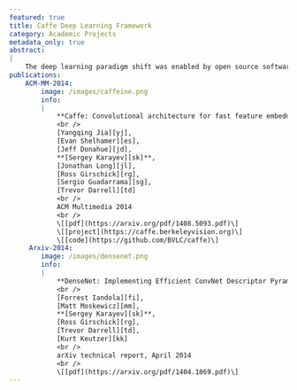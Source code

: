 ```yaml
---
featured: true
title: Caffe Deep Learning Framework
category: Academic Projects
metadata_only: true
abstract:
|
    The deep learning paradigm shift was enabled by open source software, including Caffe from our Berkeley research lab.
publications:
    ACM-MM-2014:
        image: /images/caffeine.png
        info:
        |
            **Caffe: Convolutional architecture for fast feature embedding**
            <br />
            [Yangqing Jia][yj],
            [Evan Shelhamer][es],
            [Jeff Donahue][jd],
            **[Sergey Karayev][sk]**,
            [Jonathan Long][jl],
            [Ross Girschick][rg],
            [Sergio Guadarrama][sg],
            [Trevor Darrell][td]
            <br />
            ACM Multimedia 2014
            <br />
            \[[pdf](https://arxiv.org/pdf/1408.5093.pdf)\]
            \[[project](https://caffe.berkeleyvision.org)\]
            \[[code](https://github.com/BVLC/caffe)\]
     Arxiv-2014:
        image: /images/densenet.png
        info:
        |
            **DenseNet: Implementing Efficient ConvNet Descriptor Pyramids**
            <br />
            [Forrest Iandola][fi],
            [Matt Moskewicz][mm],
            **[Sergey Karayev][sk]**,
            [Ross Girschick][rg],
            [Trevor Darrell][td],
            [Kurt Keutzer][kk]
            <br />
            arXiv technical report, April 2014
            <br />
            \[[pdf](https://arxiv.org/pdf/1404.1869.pdf)\]
---
```

